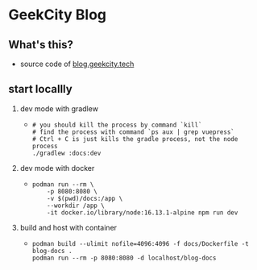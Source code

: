 # GeekCity Blog

## What's this?

* source code of [blog.geekcity.tech](https://blog.geekcity.tech)

## start locallly

1. dev mode with gradlew
    * ```shell
      # you should kill the process by command `kill`
      # find the process with command `ps aux | grep vuepress`
      # Ctrl + C is just kills the gradle process, not the node process
      ./gradlew :docs:dev
      ```
2. dev mode with docker
    * ```shell
      podman run --rm \
          -p 8080:8080 \
          -v $(pwd)/docs:/app \
          --workdir /app \
          -it docker.io/library/node:16.13.1-alpine npm run dev
      ```
3. build and host with container
    * ```shell
      podman build --ulimit nofile=4096:4096 -f docs/Dockerfile -t blog-docs .
      podman run --rm -p 8080:8080 -d localhost/blog-docs
      ```
